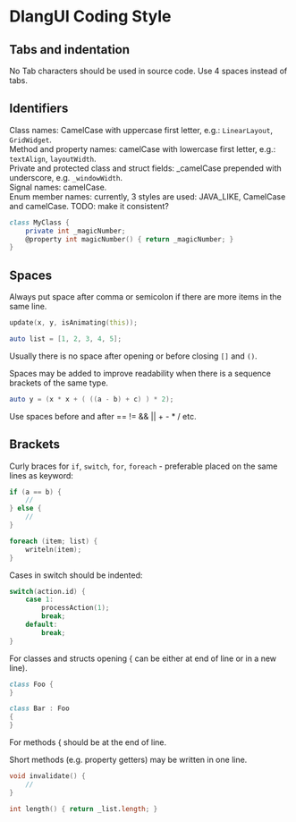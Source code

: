DlangUI Coding Style
====================

Tabs and indentation
--------------------

No Tab characters should be used in source code.
Use 4 spaces instead of tabs.


Identifiers
-----------

Class names: CamelCase with uppercase first letter, e.g.: `LinearLayout`, `GridWidget`.  
Method and property names: camelCase with lowercase first letter, e.g.: `textAlign`, `layoutWidth`.  
Private and protected class and struct fields: \_camelCase prepended with underscore, e.g. `_windowWidth`.  
Signal names: camelCase.  
Enum member names: currently, 3 styles are used: JAVA_LIKE, CamelCase and camelCase. TODO: make it consistent?  
```D
class MyClass {
    private int _magicNumber;
    @property int magicNumber() { return _magicNumber; }
}
```

Spaces
------

Always put space after comma or semicolon if there are more items in the same line.
```D
update(x, y, isAnimating(this));

auto list = [1, 2, 3, 4, 5];
```
Usually there is no space after opening or before closing `[]` and `()`.

Spaces may be added to improve readability when there is a sequence brackets of the same type.
```D
auto y = (x * x + ( ((a - b) + c) ) * 2);
```
Use spaces before and after == != && || + - * / etc.


Brackets
--------

Curly braces for `if`, `switch`, `for`, `foreach` - preferable placed on the same lines as keyword:
```D
if (a == b) {
    //
} else {
    //
}

foreach (item; list) {
    writeln(item);
}
```
Cases in switch should be indented:
```D
switch(action.id) {
    case 1:
        processAction(1);
        break;
    default:
        break;
}
```
For classes and structs opening { can be either at end of line or in a new line). 
```D
class Foo {
}

class Bar : Foo
{
}
```
For methods  { should be at the end of line.

Short methods (e.g. property getters) may be written in one line.
```D
void invalidate() {
    //
}

int length() { return _list.length; }
```
